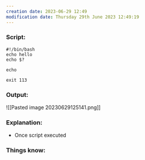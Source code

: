 ```yaml
---
creation date: 2023-06-29 12:49
modification date: Thursday 29th June 2023 12:49:19
---
```


### Script:

```
#!/bin/bash
echo hello
echo $?

echo

exit 113
```

### Output:

![[Pasted image 20230629125141.png]]

### Explanation:

* Once script executed 

### Things know:
